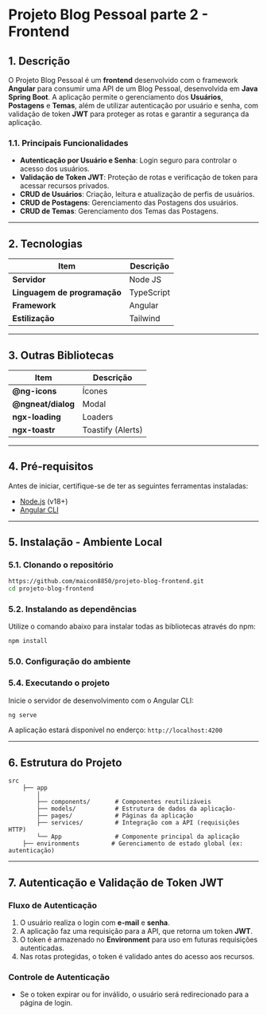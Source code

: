 # Projeto Blog Pessoal parte 2 - Frontend 

## 1. Descrição

O Projeto Blog Pessoal é um **frontend** desenvolvido com o framework **Angular** para consumir uma API de um Blog Pessoal, desenvolvida em **Java Spring Boot**. A aplicação permite o gerenciamento dos **Usuários**, **Postagens** e **Temas**, além de utilizar autenticação por usuário e senha, com validação de token **JWT** para proteger as rotas e garantir a segurança da aplicação.

### 1.1. Principais Funcionalidades

- **Autenticação por Usuário e Senha**: Login seguro para controlar o acesso dos usuários.
- **Validação de Token JWT**: Proteção de rotas e verificação de token para acessar recursos privados.
- **CRUD de Usuários**: Criação, leitura e atualização de perfis de usuários.
- **CRUD de Postagens**: Gerenciamento das Postagens dos usuários.
- **CRUD de Temas**: Gerenciamento dos Temas das Postagens.

------

## 2. Tecnologias

| Item                         | Descrição  |
| ---------------------------- | ---------- |
| **Servidor**                 | Node JS    |
| **Linguagem de programação** | TypeScript |
| **Framework**                | Angular    |
| **Estilização**              | Tailwind   |

---

## 3. Outras Bibliotecas

| Item               | Descrição         |
| ------------------ | ----------------- |
| **@ng-icons**      | Ícones            |
| **@ngneat/dialog** | Modal             |
| **ngx-loading**    | Loaders           |
| **ngx-toastr**     | Toastify (Alerts) |

------

## 4. Pré-requisitos

Antes de iniciar, certifique-se de ter as seguintes ferramentas instaladas:

- [Node.js](https://nodejs.org/) (v18+)
- [Angular CLI](https://v17.angular.io/guide/setup-local)

---

## 5. Instalação - Ambiente Local

### 5.1. Clonando o repositório

```bash
https://github.com/maicon8850/projeto-blog-frontend.git
cd projeto-blog-frontend
```

### 5.2. Instalando as dependências

Utilize o comando abaixo para instalar todas as bibliotecas através do npm:

```bash
npm install
```

### 5.0. Configuração do ambiente

### 5.4. Executando o projeto

Inicie o servidor de desenvolvimento com o Angular CLI:

```bash
ng serve
```

A aplicação estará disponível no enderço: `http://localhost:4200`

---

## 6. Estrutura do Projeto

```plaintext
src
    ├── app
        │
        ├── components/       # Componentes reutilizáveis
        ├── models/           # Estrutura de dados da aplicação-
        ├── pages/            # Páginas da aplicação
        ├── services/         # Integração com a API (requisições HTTP)
        └── App           	  # Componente principal da aplicação
  	├── environments		 # Gerenciamento de estado global (ex: autenticação)
```

---

## 7. Autenticação e Validação de Token JWT

### Fluxo de Autenticação

1. O usuário realiza o login com **e-mail** e **senha**.
2. A aplicação faz uma requisição para a API, que retorna um token **JWT**.
3. O token é armazenado no **Environment** para uso em futuras requisições autenticadas.
4. Nas rotas protegidas, o token é validado antes do acesso aos recursos.

### Controle de Autenticação

- Se o token expirar ou for inválido, o usuário será redirecionado para a página de login.

## 

